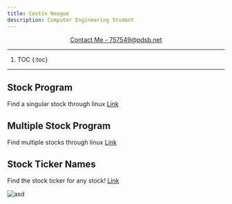 ```yaml
---
title: Costin Neagoe
description: Computer Engineering Student
---
```


<p align="center">
    <a href="https://mail.google.com/mail/u/0/?fs=1&to=788513@pdsb.net&tf=cm">Contact Me - 757549@pdsb.net</a>
</p>

* * *

1. TOC
{:toc}

* * *

## Stock Program
Find a singular stock through linux
[Link](http://localhost:8888/notebooks/SINGLE.ipynb)
## Multiple Stock Program
Find multiple stocks through linux
[Link](http://localhost:8888/notebooks/workingstockwithmultiple.ipynb)

## Stock Ticker Names
Find the stock ticker for any stock! 
[Link](https://stockanalysis.com/stocks/)

![asd](https://www.waldenu.edu/media/4691/seo-1063-bs-stock-market-quotes-from-a-com-18939602-1200x675)
